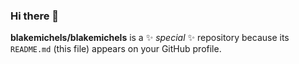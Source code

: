 ### Hi there 👋

**blakemichels/blakemichels** is a ✨ _special_ ✨ repository because its `README.md` (this file) appears on your GitHub profile.


